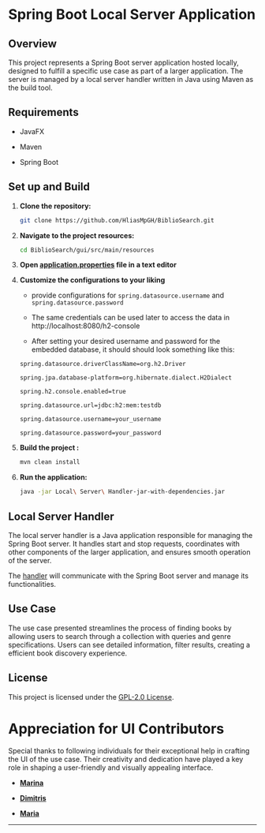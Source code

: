 
# Spring Boot Local Server Application

  

## Overview

  

This project represents a Spring Boot server application hosted locally, designed to fulfill a specific use case as part of a larger application. The server is managed by a local server handler written in Java using Maven as the build tool.

  

## Requirements
 

- JavaFX

- Maven

- Spring Boot


## Set up and Build

1. **Clone the repository:**

    ```bash
    git clone https://github.com/HliasMpGH/BiblioSearch.git
    ```


2. **Navigate to the project resources:**

    ```bash
    cd BiblioSearch/gui/src/main/resources
    ```
    



2. **Open [application.properties](gui/src/main/resources/application.properties) file in a text editor**

 

4. **Customize the configurations to your liking**

	- provide configurations for
	  `spring.datasource.username` 
	  and
	   `spring.datasource.password` 
	- The same credentials can be used later to access the data in http://localhost:8080/h2-console

	- After setting your desired username and password for the embedded database, it should should look something like this:


	```
	spring.datasource.driverClassName=org.h2.Driver

	spring.jpa.database-platform=org.hibernate.dialect.H2Dialect

	spring.h2.console.enabled=true

	spring.datasource.url=jdbc:h2:mem:testdb

	spring.datasource.username=your_username

	spring.datasource.password=your_password
	```
3. **Build the project :**

    ```bash
    mvn clean install
    ```

4. **Run the application:**

    ```bash
    java -jar Local\ Server\ Handler-jar-with-dependencies.jar
    ```


## Local Server Handler

  

The local server handler is a Java application responsible for managing the Spring Boot server. It handles start and stop requests, coordinates with other components of the larger application, and ensures smooth operation of the server.

  

The [handler](exe/Local%20Server%20Handler.exe) will communicate with the Spring Boot server and manage its functionalities.

  

## Use Case

  

The use case presented streamlines the process of finding books by allowing users to search through a collection with queries and genre specifications. Users can see detailed information, filter results, creating a efficient book discovery experience.

  
  

## License

  

This project is licensed under the [GPL-2.0 License](LICENSE).

  
  

# Appreciation for UI Contributors

  
  
  

Special thanks to following individuals for their exceptional help in crafting the UI of the use case. Their creativity and dedication have played a key role in shaping a user-friendly and visually appealing interface.

  

  

-  **[Marina](https://github.com/MarinaGolf12)**

  
  
  
  

-  **[Dimitris](https://github.com/dimitriospapathanasiou)**

  
  
  
  

-  **[Maria](https://github.com/mariachrisochoou)**

  

---
